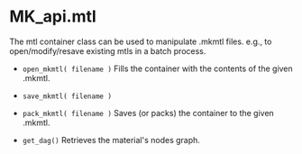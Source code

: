 # MK_api.mtl

The mtl container class can be used to manipulate .mkmtl files.
e.g., to open/modify/resave existing mtls in a batch process.

- `open_mkmtl( filename )`
Fills the container with the contents of the given .mkmtl.

- `save_mkmtl( filename )`
- `pack_mkmtl( filename )`
Saves (or packs) the container to the given .mkmtl.

- `get_dag()`
Retrieves the material's nodes graph.
